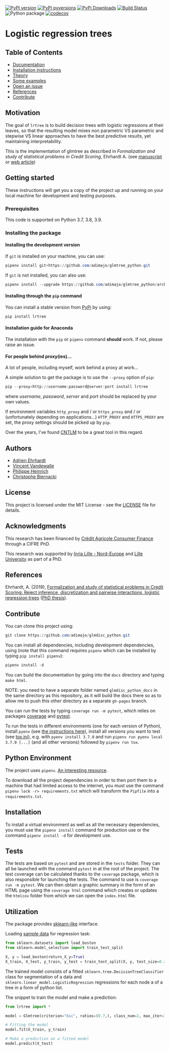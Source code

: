 [![PyPI version](https://badge.fury.io/py/lrtree.svg)](https://badge.fury.io/py/lrtree)
[![PyPI pyversions](https://img.shields.io/pypi/pyversions/glmtree.svg)](https://pypi.python.org/pypi/glmtree/)
[![PyPi Downloads](https://img.shields.io/pypi/dm/lrtree)](https://img.shields.io/pypi/dm/lrtree)
[![Build Status](https://travis-ci.org/adimajo/glmtree_python.svg?branch=master)](https://travis-ci.org/adimajo/glmtree_python)
![Python package](https://github.com/adimajo/glmtree_python/workflows/Python%20package/badge.svg)
[![codecov](https://codecov.io/gh/adimajo/glmtree_python/branch/master/graph/badge.svg)](https://codecov.io/gh/adimajo/glmtree_python)

# Logistic regression trees

Table of Contents
-----------------

* [Documentation](https://adimajo.github.io/glmtree_python)
* [Installation instructions](#-installing-the-package)
* [Theory](#-use-case-example)
* [Some examples](#-the-lrtree-package)
* [Open an issue](https://github.com/adimajo/glmtree_python/issues/new/choose)
* [References](#-references)
* [Contribute](#-contribute)

## Motivation

The goal of `lrtree` is to build decision trees with logistic regressions at their leaves, so that the resulting model mixes non parametric VS parametric and stepwise VS linear approaches to have the best predictive results, yet maintaining interpretability.

This is the implementation of glmtree as described in *Formalization and study of statistical problems in Credit Scoring*, Ehrhardt A. (see [manuscript](https://github.com/adimajo/manuscrit_these) or [web article](https://adimajo.github.io/logistic_trees.html))

## Getting started

These instructions will get you a copy of the project up and running on your local machine for development and testing purposes.

### Prerequisites

This code is supported on Python 3.7, 3.8, 3.9.

### Installing the package

#### Installing the development version

If `git` is installed on your machine, you can use:

```PowerShell
pipenv install git+https://github.com/adimajo/glmtree_python.git
```

If `git` is not installed, you can also use:

```PowerShell
pipenv install --upgrade https://github.com/adimajo/glmtree_python/archive/master.tar.gz
```

#### Installing through the `pip` command

You can install a stable version from [PyPi](https://pypi.org/project/lrtree/) by using:

```PowerShell
pip install lrtree
```

#### Installation guide for Anaconda

The installation with the `pip` or `pipenv` command **should** work. If not, please raise an issue.

#### For people behind proxy(ies)...

A lot of people, including myself, work behind a proxy at work...

A simple solution to get the package is to use the `--proxy` option of `pip`:

```PowerShell
pip --proxy=http://username:password@server:port install lrtree
```

where *username*, *password*, *server* and *port* should be replaced by your own values.

If environment variables `http_proxy` and / or `https_proxy` and / or (unfortunately depending on applications...) 
`HTTP_PROXY` and `HTTPS_PROXY` are set, the proxy settings should be picked up by `pip`.

Over the years, I've found [CNTLM](http://cntlm.sourceforge.net/) to be a great tool in this regard.

## Authors

* [Adrien Ehrhardt](https://adimajo.github.io)
* [Vincent Vandewalle](https://sites.google.com/site/vvandewa/)
* [Philippe Heinrich](http://math.univ-lille1.fr/~heinrich/)
* [Christophe Biernacki](http://math.univ-lille1.fr/~biernack/)

## License

This project is licensed under the MIT License - see the [LICENSE](LICENSE) file for details.

## Acknowledgments

This research has been financed by [Crédit Agricole Consumer Finance](https://www.ca-consumerfinance.com/en.html) through a CIFRE PhD.

This research was supported by [Inria Lille - Nord-Europe](https://www.inria.fr/centre/lille) and [Lille University](https://www.univ-lille.fr/en/home/) as part of a PhD.

## References

Ehrhardt, A. (2019), [Formalization and study of statistical problems in Credit Scoring: Reject inference, discretization and pairwise interactions, logistic regression trees](https://hal.archives-ouvertes.fr/tel-02302691) ([PhD thesis](https://github.com/adimajo/manuscrit_these)).

## Contribute

You can clone this project using:

```PowerShell
git clone https://github.com/adimajo/glmdisc_python.git
```

You can install all dependencies, including development dependencies, using (note that 
this command requires `pipenv` which can be installed by typing `pip install pipenv`):

```PowerShell
pipenv install -d
```

You can build the documentation by going into the `docs` directory and typing `make html`.

NOTE: you need to have a separate folder named `glmdisc_python_docs` in the same directory as this repository,
as it will build the docs there so as to allow me to push this other directory as a separate `gh-pages` branch.

You can run the tests by typing `coverage run -m pytest`, which relies on packages 
[coverage](https://coverage.readthedocs.io/en/coverage-5.2/) and [pytest](https://docs.pytest.org/en/latest/).

To run the tests in different environments (one for each version of Python), install `pyenv` (see [the instructions here](https://github.com/pyenv/pyenv)),
install all versions you want to test (see [tox.ini](tox.ini)), e.g. with `pyenv install 3.7.0` and run 
`pipenv run pyenv local 3.7.0 [...]` (and all other versions) followed by `pipenv run tox`.
 
## Python Environment 
The project uses `pipenv`. [An interesting resource](https://realpython.com/pipenv-guide/).

To download all the project dependencies in order to then port them to a machine that had limited access to the internet, you must use the command
`pipenv lock -r> requirements.txt` which will transform the `Pipfile` into a `requirements.txt`.

## Installation
To install a virtual environment as well as all the necessary dependencies, you must use the `pipenv install` command for production use 
or the command `pipenv install -d` for development use.

## Tests

The tests are based on `pytest` and are stored in the `tests` folder. They can all be launched with the command
`pytest` in at the root of the project.
The test coverage can be calculated thanks to the `coverage` package, which is also responsible for launching the tests. 
The command to use is `coverage run -m pytest`. We can then obtain a graphic summary in the form of an HTML page 
using the `coverage html` command which creates or updates the `htmlcov` folder from which we can open the `index.html` file.

## Utilization
The package provides [sklearn-like](https://scikit-learn.org/stable) interface.

Loading [sample data](https://scikit-learn.org/stable/modules/generated/sklearn.datasets.load_boston.html) for regression task:

```python
from sklearn.datasets import load_boston
from sklearn.model_selection import train_test_split

X, y = load_boston(return_X_y=True)
X_train, X_test, y_train, y_test = train_test_split(X, y, test_size=0.25)
```

The trained model consists of a fitted `sklearn.tree.DecisionTreeClassifier` class for segmentation of a data and
`sklearn.linear_model.LogisticRegression` regressions for each node a of a tree in a form of python list.

The snippet to train the model and make a prediction:
```python
from lrtree import *

model = Glmtree(criterion="bic", ratios=(0.7,), class_num=2, max_iter=100)

# Fitting the model
model.fit(X_train, y_train)

# Make a prediction on a fitted model
model.predict(X_test)
```
